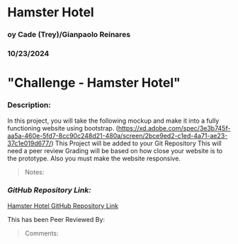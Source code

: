 # Hamster Hotel

### oy Cade (Trey)/Gianpaolo Reinares
### 10/23/2024
# "Challenge - Hamster Hotel"
### Description: 
In this project, you will take the following mockup and make it into a fully functioning website using bootstrap.
(https://xd.adobe.com/spec/3e3b745f-aa5a-460e-5fd7-8cc90c248d21-480a/screen/2bce9ed2-c1ed-4a71-ae23-37c1e019d677/)
This Project will be added to your Git Repository 
This will need a peer review
Grading will be based on how close your website is to the prototype.
Also you must make the website responsive. 

> Notes: 


### _GitHub Repository Link:_
[Hamster Hotel GitHub Repository Link](https://github.com/MandoxaElemental/Hamster-Hotel)


This has been Peer Reviewed By: 
> Comments: 
